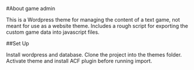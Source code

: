 

#About game admin

This is a Wordpress theme for managing the content of a text game, not meant for use as a website theme.
Includes a rough script for exporting the custom game data into javascript files. 


##Set Up

Install wordpress and database. Clone the project into the themes folder.
Activate theme and install ACF plugin before running import.

